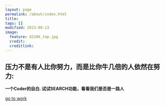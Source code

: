 ```yaml
---
layout: page
permalink: /about/index.html
title:  
tags: []
modified: 2013-09-13
image:
  feature: 82106_top.jpg
  credit:  
  creditlink:  
---
```


## 压力不是有人比你努力，而是比你牛几倍的人依然在努力:

 **一个Coder的自白.
 	试试SEARCH功能，看看我们是否是一路人**


<a markdown="0" href="{{ site.url }}/work" class="btn">go to work</a>

[^1]: Example: *domain.com/category-name/post-title*